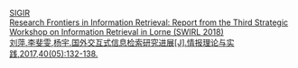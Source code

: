[SIGIR](https://dl.acm.org/action/doSearch?target=browse-proceedings-specific&ConceptID=118222&ConceptID=121219)  
[Research Frontiers in Information Retrieval: Report from the Third Strategic Workshop on Information Retrieval in Lorne (SWIRL 2018)](https://sigir.org/wp-content/uploads/2018/07/p034.pdf)  
[刘萍,李斐雯,杨宇.国外交互式信息检索研究进展[J].情报理论与实践,2017,40(05):132-138.](https://kns.cnki.net/kcms/detail/detail.aspx?dbcode=CJFD&dbname=CJFDLAST2017&filename=QBLL201705025&v=7pqGlSPu97kSjPZ%25mmd2BLIEqTVpRRTHUTMev1OZwTgSwnD417QGlP7%25mmd2BAoQIjvPZrDjSe)
